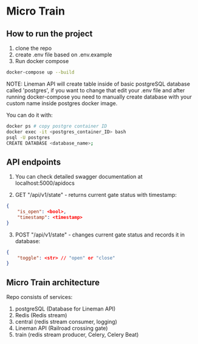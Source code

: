# Micro Train

## How to run the project

1. clone the repo
2. create .env file based on .env.example
3. Run docker compose

```bash
docker-compose up --build
```

NOTE: Lineman API will create table inside of basic postgreSQL database called 'postgres', if you want to change that edit your .env file and after running docker-compose you need to manually create database with your custom name inside postgres docker image.

You can do it with:

```bash
docker ps # copy postgre container ID
docker exec -it <postgres_container_ID> bash
psql -U postgres
CREATE DATABASE <database_name>;
```

## API endpoints

1. You can check detailed swagger documentation at localhost:5000/apidocs

2. GET "/api/v1/state" - returns current gate status with timestamp:

```json
{
    "is_open": <bool>,
    "timestamp": <timestamp>
}
```

3. POST "/api/v1/state" - changes current gate status and records it in database:

```json
{
    "toggle": <str> // "open" or "close"
}
```

## Micro Train architecture

Repo consists of services:

1. postgreSQL (Database for Lineman API)
2. Redis (Redis stream)
3. central (redis stream consumer, logging)
4. Lineman API (Railroad crossing gate)
5. train (redis stream producer, Celery, Celery Beat)
